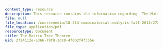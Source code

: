 ```yaml
---
content_type: resource
description: This resource contains the information regarding  The Matrix Tree Theorem.
file: null
file_location: /coursemedia/18-314-combinatorial-analysis-fall-2014/2724112ea36679f82dc04f0b2f4f355e_MIT18_314F14_mt.pdf
file_type: application/pdf
resourcetype: Document
title: The Matrix Tree Theorem
uid: 2724112e-a366-79f8-2dc0-4f0b2f4f355e
---
```

